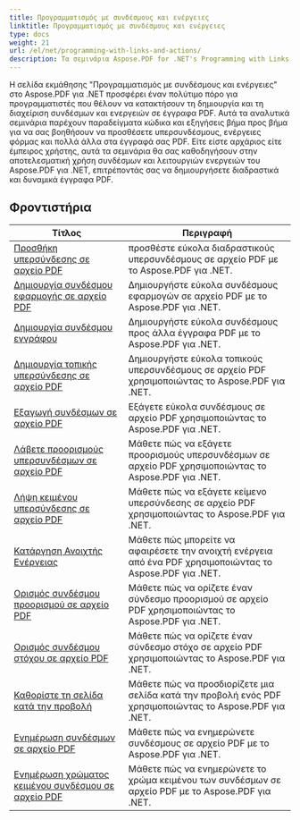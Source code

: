 ```yaml
---
title: Προγραμματισμός με συνδέσμους και ενέργειες
linktitle: Προγραμματισμός με συνδέσμους και ενέργειες
type: docs
weight: 21
url: /el/net/programming-with-links-and-actions/
description: Τα σεμινάρια Aspose.PDF for .NET's Programming with Links and Actions είναι μια ολοκληρωμένη πηγή για τον έλεγχο της δημιουργίας και της διαχείρισης διαδραστικών συνδέσμων σε έγγραφα PDF.
---
```

Η σελίδα εκμάθησης "Προγραμματισμός με συνδέσμους και ενέργειες" στο Aspose.PDF για .NET προσφέρει έναν πολύτιμο πόρο για προγραμματιστές που θέλουν να κατακτήσουν τη δημιουργία και τη διαχείριση συνδέσμων και ενεργειών σε έγγραφα PDF. Αυτά τα αναλυτικά σεμινάρια παρέχουν παραδείγματα κώδικα και εξηγήσεις βήμα προς βήμα για να σας βοηθήσουν να προσθέσετε υπερσυνδέσμους, ενέργειες φόρμας και πολλά άλλα στα έγγραφά σας PDF. Είτε είστε αρχάριος είτε έμπειρος χρήστης, αυτά τα σεμινάρια θα σας καθοδηγήσουν στην αποτελεσματική χρήση συνδέσμων και λειτουργιών ενεργειών του Aspose.PDF για .NET, επιτρέποντάς σας να δημιουργήσετε διαδραστικά και δυναμικά έγγραφα PDF.

## Φροντιστήρια
| Τίτλος | Περιγραφή |
| --- | --- | 
| [Προσθήκη υπερσύνδεσης σε αρχείο PDF](./add-hyperlink/) | προσθέστε εύκολα διαδραστικούς υπερσυνδέσμους σε αρχείο PDF με το Aspose.PDF για .NET. |  
| [Δημιουργία συνδέσμου εφαρμογής σε αρχείο PDF](./create-application-link/) | Δημιουργήστε εύκολα συνδέσμους εφαρμογών σε αρχείο PDF με το Aspose.PDF για .NET. |  
| [Δημιουργία συνδέσμου εγγράφου](./create-document-link/) | Δημιουργήστε εύκολα συνδέσμους προς άλλα έγγραφα PDF με το Aspose.PDF για .NET. |  
| [Δημιουργία τοπικής υπερσύνδεσης σε αρχείο PDF](./create-local-hyperlink/) | Δημιουργήστε εύκολα τοπικούς υπερσυνδέσμους σε αρχείο PDF χρησιμοποιώντας το Aspose.PDF για .NET. |  
| [Εξαγωγή συνδέσμων σε αρχείο PDF](./extract-links/) | Εξάγετε εύκολα συνδέσμους σε αρχείο PDF χρησιμοποιώντας το Aspose.PDF για .NET. |  
| [Λάβετε προορισμούς υπερσυνδέσμων σε αρχείο PDF](./get-hyperlink-destinations/) | Μάθετε πώς να εξάγετε προορισμούς υπερσυνδέσμων σε αρχείο PDF χρησιμοποιώντας το Aspose.PDF για .NET. |  
| [Λήψη κειμένου υπερσύνδεσης σε αρχείο PDF](./get-hyperlink-text/) | Μάθετε πώς να εξάγετε κείμενο υπερσύνδεσης σε αρχείο PDF χρησιμοποιώντας το Aspose.PDF για .NET. |  
| [Κατάργηση Ανοιχτής Ενέργειας](./remove-open-action/) | Μάθετε πώς μπορείτε να αφαιρέσετε την ανοιχτή ενέργεια από ένα PDF χρησιμοποιώντας το Aspose.PDF για .NET. |  
| [Ορισμός συνδέσμου προορισμού σε αρχείο PDF](./set-destination-link/) | Μάθετε πώς να ορίζετε έναν σύνδεσμο προορισμού σε αρχείο PDF χρησιμοποιώντας το Aspose.PDF για .NET. |  
| [Ορισμός συνδέσμου στόχου σε αρχείο PDF](./set-target-link/) | Μάθετε πώς να ορίζετε έναν σύνδεσμο στόχο σε αρχείο PDF χρησιμοποιώντας το Aspose.PDF για .NET. |  
| [Καθορίστε τη σελίδα κατά την προβολή](./specify-page-when-viewing/) | Μάθετε πώς να προσδιορίζετε μια σελίδα κατά την προβολή ενός PDF χρησιμοποιώντας το Aspose.PDF για .NET. |  
| [Ενημέρωση συνδέσμων σε αρχείο PDF](./update-links/) | Μάθετε πώς να ενημερώνετε συνδέσμους σε αρχείο PDF με το Aspose.PDF για .NET. |  
| [Ενημέρωση χρώματος κειμένου συνδέσμου σε αρχείο PDF](./update-link-text-color/) | Μάθετε πώς να ενημερώνετε το χρώμα κειμένου των συνδέσμων σε αρχείο PDF με το Aspose.PDF για .NET. |  